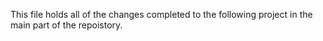 This file holds all of the changes completed to the following project in the main part of the repoistory.